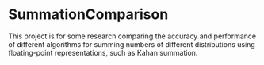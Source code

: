 # SummationComparison
This project is for some research comparing the accuracy and performance of different algorithms for summing numbers of different distributions using floating-point representations, such as Kahan summation.
